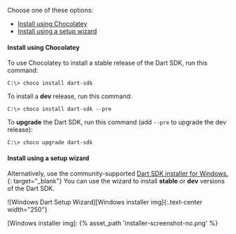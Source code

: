 Choose one of these options:

* [Install using Chocolatey](#install-using-chocolatey)
* [Install using a setup wizard](#install-using-a-setup-wizard)

#### Install using Chocolatey

To use Chocolatey to install a stable release of the Dart SDK, run this command:

```terminal
C:\> choco install dart-sdk
```

To install a **dev** release, run this command:

```terminal
C:\> choco install dart-sdk --pre
```

To **upgrade** the Dart SDK, run this command
(add `--pre` to upgrade the dev release):

```terminal
C:\> choco upgrade dart-sdk
```

#### Install using a setup wizard

Alternatively, use the community-supported
[Dart SDK installer for Windows.][Dart SDK installer for Windows]{: target="_blank"}
You can use the wizard to install **stable** or
**dev** versions of the Dart SDK.

![Windows Dart Setup Wizard][Windows installer img]{:.text-center width="250"}


[Chocolatey]: https://chocolatey.org
[Dart SDK installer for Windows]: http://www.gekorm.com/dart-windows
[Windows installer img]: {% asset_path 'installer-screenshot-no.png' %}

